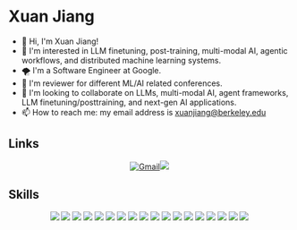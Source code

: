 
# Xuan Jiang
- 👋 Hi, I'm Xuan Jiang!
- 👀 I'm interested in LLM finetuning, post-training, multi-modal AI, agentic workflows, and distributed machine learning systems.
- 🌪️ I'm a Software Engineer at Google.
- 🚀 I'm reviewer for different ML/AI related conferences.
- 💞️ I'm looking to collaborate on LLMs, multi-modal AI, agent frameworks, LLM finetuning/posttraining, and next-gen AI applications.
- 📫 How to reach me: my email address is xuanjiang@berkeley.edu

## Links
<p align="center">
<a href="mailto:xuanjiang@berkeley.edu"><img alt="Gmail" src="https://img.shields.io/badge/Gmail-D14836?style=for-the-badge&logo=gmail&logoColor=white"/></a><a href="https://www.linkedin.com/in/xuan-jiang-0494a7192/"><img src="https://img.shields.io/badge/linkedin%20-%230077B5.svg?&style=for-the-badge&logo=linkedin&logoColor=white"/></a>
</p>

## Skills
<p align="center">
<img src="https://img.shields.io/badge/LLM%20Finetuning-%23FF6F00.svg?&style=for-the-badge&logo=OpenAI&logoColor=white"/>
<img src="https://img.shields.io/badge/Post--Training-%23ED8B00.svg?&style=for-the-badge&logo=PyTorch&logoColor=white"/>
<img src="https://img.shields.io/badge/Multi--Modal%20AI-%2300ADD8.svg?&style=for-the-badge&logo=OpenAI&logoColor=white"/>
<img src="https://img.shields.io/badge/Agent%20Frameworks-%2314354C.svg?&style=for-the-badge&logo=python&logoColor=white"/>
<img src="https://img.shields.io/badge/RAG-%2300599C.svg?&style=for-the-badge&logo=python&logoColor=white"/>
<img src="https://img.shields.io/badge/Prompt%20Engineering-%23000000.svg?&style=for-the-badge&logo=markdown&logoColor=white"/>
<img src="https://img.shields.io/badge/Deep%20Learning-%23D00000.svg?&style=for-the-badge&logo=Keras&logoColor=white"/>
<img src="https://img.shields.io/badge/PyTorch-%23EE4C2C.svg?&style=for-the-badge&logo=PyTorch&logoColor=white"/>
<img src="https://img.shields.io/badge/TensorFlow-%23FF6F00.svg?&style=for-the-badge&logo=TensorFlow&logoColor=white"/>
<img src="https://img.shields.io/badge/Transformers-%23150458.svg?&style=for-the-badge&logo=huggingface&logoColor=white"/>
<img src="https://img.shields.io/badge/Distributed%20Training-%234285F4.svg?&style=for-the-badge&logo=google-cloud&logoColor=white"/>
<img src="https://img.shields.io/badge/Cloud%20AI-%23FF9900.svg?&style=for-the-badge&logo=amazon-aws&logoColor=white"/>
<img src="https://img.shields.io/badge/Python-%2314354C.svg?&style=for-the-badge&logo=python&logoColor=white"/>
<img src="https://img.shields.io/badge/C++-%2300599C.svg?&style=for-the-badge&logo=c%2B%2B&logoColor=white"/>
<img src="https://img.shields.io/badge/Java-%23ED8B00.svg?&style=for-the-badge&logo=java&logoColor=white"/>
<img src="https://img.shields.io/badge/CUDA-%2300599C.svg?&style=for-the-badge&logo=nvidia&logoColor=white"/>
<img src="https://img.shields.io/badge/Docker-%230db7ed.svg?style=for-the-badge&logo=docker&logoColor=white"/>
<img src="https://img.shields.io/badge/Linux-FCC624?style=for-the-badge&logo=linux&logoColor=white"/>
</p>  

</p>

<!-- ## Stats
<p align="center">
<img align="" height="137px" src="https://github-readme-stats.vercel.app/api?username=Xuan-1998&hide_title=true&hide_border=true&show_icons=true&include_all_commits=true&line_height=21&bg_color=0,EC6C6C,FFD479,FFFC79,73FA79&theme=graywhite" /><img align="" height="137px" src="https://github-readme-stats.vercel.app/api/top-langs/?username=Xuan-1998&hide_title=true&hide_border=true&layout=compact&bg_color=0,73FA79,73FDFF,D783FF&theme=graywhite&locale=cn" />
  </p> -->

